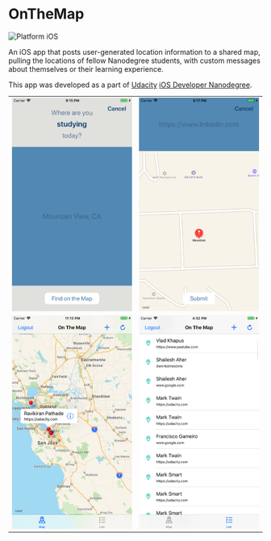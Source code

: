 #  OnTheMap


![Platform iOS](https://img.shields.io/badge/platform-iOS-blue.svg)

An iOS app that posts user-generated location information to a shared map, pulling the locations of fellow Nanodegree students, with custom messages about themselves or their learning experience.

This app was developed as a part of [Udacity](https://eg.udacity.com/course/ios-developer-nanodegree--nd003) [iOS Developer Nanodegree](https://eg.udacity.com/course/ios-developer-nanodegree--nd003).


|  |  |    
| :---: | :---: |   
| ![Tap to Record](/screenshots/1.png) | ![Recording in progress](/screenshots/2.png) |
| ![Playing Sound](/screenshots/3.png) | ![List of Sounds](/screenshots/4.png) |
